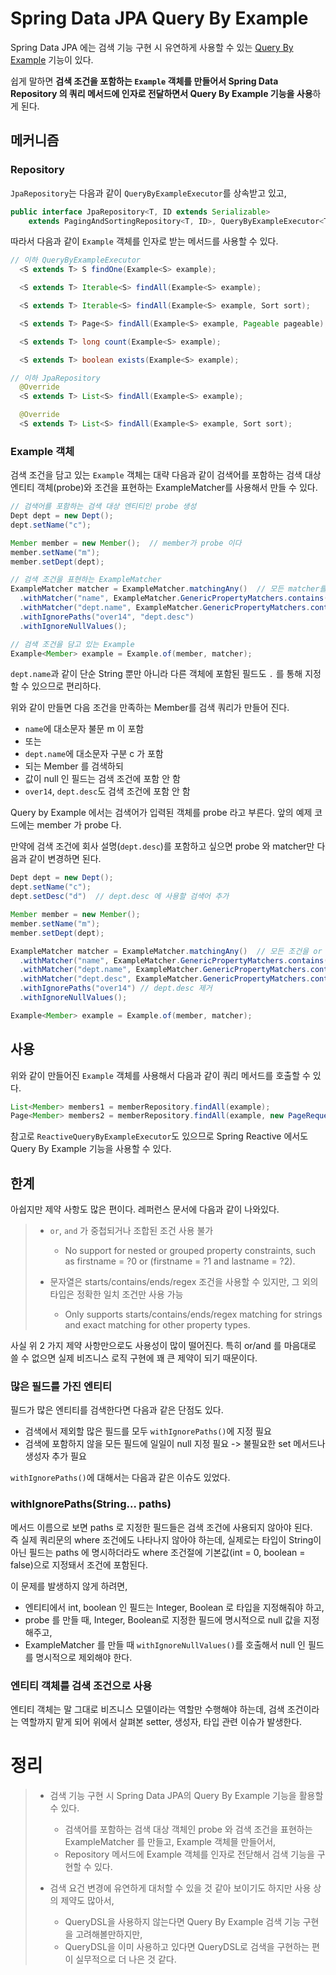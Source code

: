 # Spring Data JPA Query By Example

Spring Data JPA 에는 검색 기능 구현 시 유연하게 사용할 수 있는 [Query By Example](https://docs.spring.io/spring-data/jpa/docs/current/reference/html/#query-by-example) 기능이 있다.

쉽게 말하면 **검색 조건을 포함하는 `Example` 객체를 만들어서 Spring Data Repository 의 쿼리 메서드에 인자로 전달하면서 Query By Example 기능을 사용**하게 된다.

## 메커니즘

### Repository

`JpaRepository`는 다음과 같이 `QueryByExampleExecutor`를 상속받고 있고,

```java
public interface JpaRepository<T, ID extends Serializable>
    extends PagingAndSortingRepository<T, ID>, QueryByExampleExecutor<T> {
```

따라서 다음과 같이 `Example` 객체를 인자로 받는 메서드를 사용할 수 있다.

```java
// 이하 QueryByExampleExecutor
  <S extends T> S findOne(Example<S> example);

  <S extends T> Iterable<S> findAll(Example<S> example);

  <S extends T> Iterable<S> findAll(Example<S> example, Sort sort);

  <S extends T> Page<S> findAll(Example<S> example, Pageable pageable);

  <S extends T> long count(Example<S> example);

  <S extends T> boolean exists(Example<S> example);

// 이하 JpaRepository
  @Override
  <S extends T> List<S> findAll(Example<S> example);

  @Override
  <S extends T> List<S> findAll(Example<S> example, Sort sort);
```

### Example 객체

검색 조건을 담고 있는 `Example` 객체는 대략 다음과 같이 검색어를 포함하는 검색 대상 엔티티 객체(probe)와 조건을 표현하는 ExampleMatcher를 사용해서 만들 수 있다.

```java
// 검색어를 포함하는 검색 대상 엔티티인 probe 생성
Dept dept = new Dept();
dept.setName("c");

Member member = new Member();  // member가 probe 이다
member.setName("m");
member.setDept(dept);

// 검색 조건을 표현하는 ExampleMatcher
ExampleMatcher matcher = ExampleMatcher.matchingAny()  // 모든 matcher를 or 로 연결
  .withMatcher("name", ExampleMatcher.GenericPropertyMatchers.contains().ignoreCase())
  .withMatcher("dept.name", ExampleMatcher.GenericPropertyMatchers.contains())
  .withIgnorePaths("over14", "dept.desc")
  .withIgnoreNullValues();

// 검색 조건을 담고 있는 Example
Example<Member> example = Example.of(member, matcher);
```

`dept.name`과 같이 단순 String 뿐만 아니라 다른 객체에 포함된 필드도 `.` 를 통해 지정할 수 있으므로 편리하다.

위와 같이 만들면 다음 조건을 만족하는 Member를 검색 쿼리가 만들어 진다.

- `name`에 대소문자 불문 m 이 포함
- 또는
- `dept.name`에 대소문자 구분 c 가 포함
- 되는 Member 를 검색하되
- 값이 null 인 필드는 검색 조건에 포함 안 함
- `over14`, `dept.desc`도 검색 조건에 포함 안 함

Query by Example 에서는 검색어가 입력된 객체를 probe 라고 부른다. 앞의 예제 코드에는 member 가 probe 다.

만약에 검색 조건에 회사 설명(`dept.desc`)를 포함하고 싶으면 probe 와 matcher만 다음과 같이 변경하면 된다.

```java
Dept dept = new Dept();
dept.setName("c");
dept.setDesc("d")  // dept.desc 에 사용할 검색어 추가

Member member = new Member();
member.setName("m");
member.setDept(dept);

ExampleMatcher matcher = ExampleMatcher.matchingAny()  // 모든 조건을 or 로 연결
  .withMatcher("name", ExampleMatcher.GenericPropertyMatchers.contains().ignoreCase())
  .withMatcher("dept.name", ExampleMatcher.GenericPropertyMatchers.contains())
  .withMatcher("dept.desc", ExampleMatcher.GenericPropertyMatchers.contains())  // 추가
  .withIgnorePaths("over14") // dept.desc 제거
  .withIgnoreNullValues();

Example<Member> example = Example.of(member, matcher);
```

## 사용

위와 같이 만들어진 `Example` 객체를 사용해서 다음과 같이 쿼리 메서드를 호출할 수 있다.

```java
List<Member> members1 = memberRepository.findAll(example);
Page<Member> members2 = memberRepository.findAll(example, new PageRequest(0, 10, Sort.Direction.DESC, "id"));
```

참고로 `ReactiveQueryByExampleExecutor`도 있으므로 Spring Reactive 에서도 Query By Example 기능을 사용할 수 있다.

## 한계

아쉽지만 제약 사항도 많은 편이다. 레퍼런스 문서에 다음과 같이 나와있다.

>- `or`, `and` 가 중첩되거나 조합된 조건 사용 불가 
>    - No support for nested or grouped property constraints, such as firstname = ?0 or (firstname = ?1 and lastname = ?2).
>
>- 문자열은 starts/contains/ends/regex 조건을 사용할 수 있지만, 그 외의 타입은 정확한 일치 조건만 사용 가능
>    - Only supports starts/contains/ends/regex matching for strings and exact matching for other property types.

사실 위 2 가지 제약 사항만으로도 사용성이 많이 떨어진다. 특히 or/and 를 마음대로 쓸 수 없으면 실제 비즈니스 로직 구현에 꽤 큰 제약이 되기 때문이다.

### 많은 필드를 가진 엔티티

필드가 많은 엔티티를 검색한다면 다음과 같은 단점도 있다.

- 검색에서 제외할 많은 필드를 모두 `withIgnorePaths()`에 지정 필요
- 검색에 포함하지 않을 모든 필드에 일일이 null 지정 필요 -> 불필요한 set 메서드나 생성자 추가 필요

`withIgnorePaths()`에 대해서는 다음과 같은 이슈도 있었다.

### withIgnorePaths(String... paths)

메서드 이름으로 보면 paths 로 지정한 필드들은 검색 조건에 사용되지 않아야 된다.  
즉 실제 쿼리문의 where 조건에도 나타나지 않아야 하는데, 실제로는 타입이 String이 아닌 필드는 paths 에 명시하더라도 where 조건절에 기본값(int = 0, boolean = false)으로 지정돼서 조건에 포함된다.

이 문제를 발생하지 않게 하려면,

- 엔티티에서 int, boolean 인 필드는 Integer, Boolean 로 타입을 지정해줘야 하고,
- probe 를 만들 때, Integer, Boolean로 지정한 필드에 명시적으로 null 값을 지정해주고,
- ExampleMatcher 를 만들 때 `withIgnoreNullValues()`를 호출해서 null 인 필드를 명시적으로 제외해야 한다.

### 엔티티 객체를 검색 조건으로 사용

엔티티 객체는 말 그대로 비즈니스 모델이라는 역할만 수행해야 하는데, 검색 조건이라는 역할까지 맡게 되어 위에서 살펴본 setter, 생성자, 타입 관련 이슈가 발생한다.


# 정리

>- 검색 기능 구현 시 Spring Data JPA의 Query By Example 기능을 활용할 수 있다.  
>    - 검색어를 포함하는 검색 대상 객체인 probe 와 검색 조건을 표현하는 ExampleMatcher 를 만들고, Example 객체믈 만들어서,  
>    - Repository 메서드에 Example 객체를 인자로 전닫해서 검색 기능을 구현할 수 있다.  
>
>- 검색 요건 변경에 유연하게 대처할 수 있을 것 같아 보이기도 하지만 사용 상의 제약도 많아서,  
>    - QueryDSL을 사용하지 않는다면 Query By Example 검색 기능 구현을 고려해볼만하지만,  
>    - QueryDSL을 이미 사용하고 있다면 QueryDSL로 검색을 구현하는 편이 실무적으로 더 나은 것 같다.
